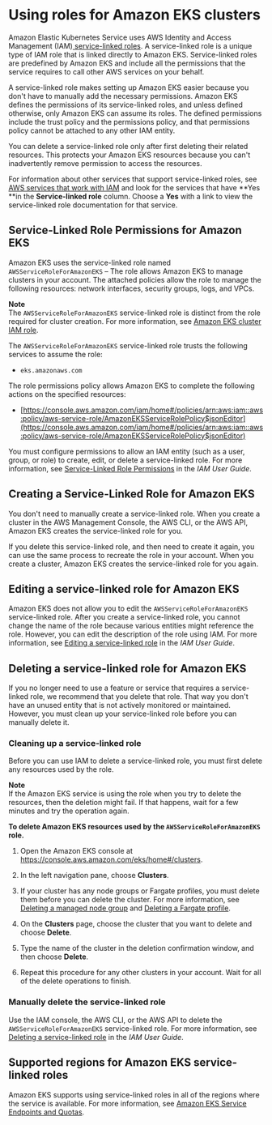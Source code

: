 # Using roles for Amazon EKS clusters<a name="using-service-linked-roles-eks"></a>

Amazon Elastic Kubernetes Service uses AWS Identity and Access Management \(IAM\)[ service\-linked roles](https://docs.aws.amazon.com/IAM/latest/UserGuide/id_roles_terms-and-concepts.html#iam-term-service-linked-role)\. A service\-linked role is a unique type of IAM role that is linked directly to Amazon EKS\. Service\-linked roles are predefined by Amazon EKS and include all the permissions that the service requires to call other AWS services on your behalf\. 

A service\-linked role makes setting up Amazon EKS easier because you don't have to manually add the necessary permissions\. Amazon EKS defines the permissions of its service\-linked roles, and unless defined otherwise, only Amazon EKS can assume its roles\. The defined permissions include the trust policy and the permissions policy, and that permissions policy cannot be attached to any other IAM entity\.

You can delete a service\-linked role only after first deleting their related resources\. This protects your Amazon EKS resources because you can't inadvertently remove permission to access the resources\.

For information about other services that support service\-linked roles, see [AWS services that work with IAM](https://docs.aws.amazon.com/IAM/latest/UserGuide/reference_aws-services-that-work-with-iam.html) and look for the services that have **Yes **in the **Service\-linked role** column\. Choose a **Yes** with a link to view the service\-linked role documentation for that service\.

## Service\-Linked Role Permissions for Amazon EKS<a name="service-linked-role-permissions-eks"></a>

Amazon EKS uses the service\-linked role named `AWSServiceRoleForAmazonEKS` – The role allows Amazon EKS to manage clusters in your account\. The attached policies allow the role to manage the following resources: network interfaces, security groups, logs, and VPCs\.

**Note**  
The `AWSServiceRoleForAmazonEKS` service\-linked role is distinct from the role required for cluster creation\. For more information, see [Amazon EKS cluster IAM role](service_IAM_role.md)\.

The `AWSServiceRoleForAmazonEKS` service\-linked role trusts the following services to assume the role:
+ `eks.amazonaws.com`

The role permissions policy allows Amazon EKS to complete the following actions on the specified resources:
+ [https://console.aws.amazon.com/iam/home#/policies/arn:aws:iam::aws:policy/aws-service-role/AmazonEKSServiceRolePolicy$jsonEditor](https://console.aws.amazon.com/iam/home#/policies/arn:aws:iam::aws:policy/aws-service-role/AmazonEKSServiceRolePolicy$jsonEditor)

You must configure permissions to allow an IAM entity \(such as a user, group, or role\) to create, edit, or delete a service\-linked role\. For more information, see [Service\-Linked Role Permissions](https://docs.aws.amazon.com/IAM/latest/UserGuide/using-service-linked-roles.html#service-linked-role-permissions) in the *IAM User Guide*\.

## Creating a Service\-Linked Role for Amazon EKS<a name="create-service-linked-role-eks"></a>

You don't need to manually create a service\-linked role\. When you create a cluster in the AWS Management Console, the AWS CLI, or the AWS API, Amazon EKS creates the service\-linked role for you\. 

If you delete this service\-linked role, and then need to create it again, you can use the same process to recreate the role in your account\. When you create a cluster, Amazon EKS creates the service\-linked role for you again\. 

## Editing a service\-linked role for Amazon EKS<a name="edit-service-linked-role-eks"></a>

Amazon EKS does not allow you to edit the `AWSServiceRoleForAmazonEKS` service\-linked role\. After you create a service\-linked role, you cannot change the name of the role because various entities might reference the role\. However, you can edit the description of the role using IAM\. For more information, see [Editing a service\-linked role](https://docs.aws.amazon.com/IAM/latest/UserGuide/using-service-linked-roles.html#edit-service-linked-role) in the *IAM User Guide*\.

## Deleting a service\-linked role for Amazon EKS<a name="delete-service-linked-role-eks"></a>

If you no longer need to use a feature or service that requires a service\-linked role, we recommend that you delete that role\. That way you don't have an unused entity that is not actively monitored or maintained\. However, you must clean up your service\-linked role before you can manually delete it\.

### Cleaning up a service\-linked role<a name="service-linked-role-review-before-delete-eks"></a>

Before you can use IAM to delete a service\-linked role, you must first delete any resources used by the role\.

**Note**  
If the Amazon EKS service is using the role when you try to delete the resources, then the deletion might fail\. If that happens, wait for a few minutes and try the operation again\.

**To delete Amazon EKS resources used by the `AWSServiceRoleForAmazonEKS` role\.**

1. Open the Amazon EKS console at [https://console\.aws\.amazon\.com/eks/home\#/clusters](https://console.aws.amazon.com/eks/home#/clusters)\.

1. In the left navigation pane, choose **Clusters**\.

1. If your cluster has any node groups or Fargate profiles, you must delete them before you can delete the cluster\. For more information, see [Deleting a managed node group](delete-managed-node-group.md) and [Deleting a Fargate profile](fargate-profile.md#delete-fargate-profile)\.

1. On the **Clusters** page, choose the cluster that you want to delete and choose **Delete**\.

1. Type the name of the cluster in the deletion confirmation window, and then choose **Delete**\.

1. Repeat this procedure for any other clusters in your account\. Wait for all of the delete operations to finish\.

### Manually delete the service\-linked role<a name="slr-manual-delete-eks"></a>

Use the IAM console, the AWS CLI, or the AWS API to delete the `AWSServiceRoleForAmazonEKS` service\-linked role\. For more information, see [Deleting a service\-linked role](https://docs.aws.amazon.com/IAM/latest/UserGuide/using-service-linked-roles.html#delete-service-linked-role) in the *IAM User Guide*\.

## Supported regions for Amazon EKS service\-linked roles<a name="slr-regions-eks"></a>

Amazon EKS supports using service\-linked roles in all of the regions where the service is available\. For more information, see [Amazon EKS Service Endpoints and Quotas](https://docs.aws.amazon.com/general/latest/gr/eks.html)\.